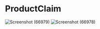 # ProductClaim
![Screenshot (66979)](https://github.com/BhagchandJat9928/ProductClaim/assets/112458680/70543f04-1000-4c45-bf50-c675deeee31c)
![Screenshot (66978)](https://github.com/BhagchandJat9928/ProductClaim/assets/112458680/9e5eb989-15a0-4122-8b44-46492ca26af2)
